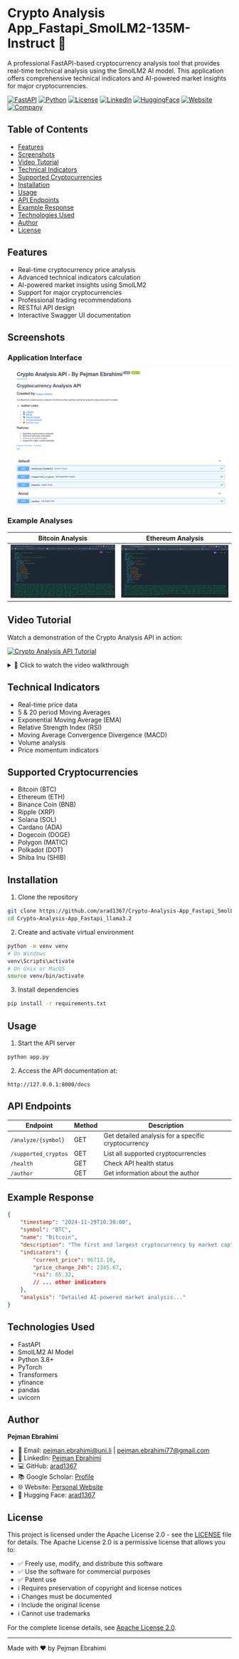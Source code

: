 # Crypto Analysis App_Fastapi_SmolLM2-135M-Instruct 🚀

A professional FastAPI-based cryptocurrency analysis tool that provides real-time technical analysis using the SmolLM2 AI model. This application offers comprehensive technical indicators and AI-powered market insights for major cryptocurrencies.

[![FastAPI](https://img.shields.io/badge/FastAPI-005571?style=for-the-badge&logo=fastapi)](https://fastapi.tiangolo.com/)
[![Python](https://img.shields.io/badge/Python-3776AB?style=for-the-badge&logo=python&logoColor=white)](https://www.python.org/)
[![License](https://img.shields.io/badge/License-Apache_2.0-blue.svg)](https://opensource.org/licenses/Apache-2.0)
[![LinkedIn](https://img.shields.io/badge/LinkedIn-0077B5?style=for-the-badge&logo=linkedin&logoColor=white)](https://www.linkedin.com/in/pejman-ebrahimi-4a60151a7/)
[![HuggingFace](https://img.shields.io/badge/🤗_Hugging_Face-FFD21E?style=for-the-badge)](https://huggingface.co/arad1367)
[![Website](https://img.shields.io/badge/Website-008080?style=for-the-badge&logo=About.me&logoColor=white)](https://arad1367.github.io/pejman-ebrahimi/)
[![Company](https://img.shields.io/badge/GilTech-FF0000?style=for-the-badge&logo=About.me&logoColor=white)](https://www.giltech-megoldasok.com/)


## Table of Contents
- [Features](#features)
- [Screenshots](#screenshots)
- [Video Tutorial](#video-tutorial)
- [Technical Indicators](#technical-indicators)
- [Supported Cryptocurrencies](#supported-cryptocurrencies)
- [Installation](#installation)
- [Usage](#usage)
- [API Endpoints](#api-endpoints)
- [Example Response](#example-response)
- [Technologies Used](#technologies-used)
- [Author](#author)
- [License](#license)

## Features
- Real-time cryptocurrency price analysis
- Advanced technical indicators calculation
- AI-powered market insights using SmolLM2
- Support for major cryptocurrencies
- Professional trading recommendations
- RESTful API design
- Interactive Swagger UI documentation

## Screenshots
### Application Interface
![API Interface](ui.png)

### Example Analyses
| Bitcoin Analysis | Ethereum Analysis |
|:----------------:|:-----------------:|
| ![BTC Analysis](btc.png) | ![ETH Analysis](eth.png) |

## Video Tutorial
Watch a demonstration of the Crypto Analysis API in action:

[![Crypto Analysis API Tutorial](https://img.youtube.com/vi/D-m4HtlmEAw/maxresdefault.jpg)](https://youtu.be/D-m4HtlmEAw "Crypto Analysis API Tutorial")

<details>
<summary>🎥 Click to watch the video walkthrough</summary>

https://www.youtube.com/watch?v=D-m4HtlmEAw

Key points covered in the video:
- Real-time cryptocurrency analysis
- Technical indicators explanation
- API usage demonstration
- Live market insights
</details>

## Technical Indicators
- Real-time price data
- 5 & 20 period Moving Averages
- Exponential Moving Average (EMA)
- Relative Strength Index (RSI)
- Moving Average Convergence Divergence (MACD)
- Volume analysis
- Price momentum indicators

## Supported Cryptocurrencies
- Bitcoin (BTC)
- Ethereum (ETH)
- Binance Coin (BNB)
- Ripple (XRP)
- Solana (SOL)
- Cardano (ADA)
- Dogecoin (DOGE)
- Polygon (MATIC)
- Polkadot (DOT)
- Shiba Inu (SHIB)

## Installation
1. Clone the repository
```bash
git clone https://github.com/arad1367/Crypto-Analysis-App_Fastapi_SmolLM2-135M-Instruct.git
cd Crypto-Analysis-App_Fastapi_llama3.2
```

2. Create and activate virtual environment
```bash
python -m venv venv
# On Windows
venv\Scripts\activate
# On Unix or MacOS
source venv/bin/activate
```

3. Install dependencies
```bash
pip install -r requirements.txt
```

## Usage
1. Start the API server
```bash
python app.py
```

2. Access the API documentation at:
```
http://127.0.0.1:8000/docs
```

## API Endpoints
| Endpoint | Method | Description |
|----------|---------|------------|
| `/analyze/{symbol}` | GET | Get detailed analysis for a specific cryptocurrency |
| `/supported_cryptos` | GET | List all supported cryptocurrencies |
| `/health` | GET | Check API health status |
| `/author` | GET | Get information about the author |

## Example Response
```json
{
    "timestamp": "2024-11-29T10:30:00",
    "symbol": "BTC",
    "name": "Bitcoin",
    "description": "The first and largest cryptocurrency by market cap",
    "indicators": {
        "current_price": 96713.10,
        "price_change_24h": 2345.67,
        "rsi": 65.32,
        // ... other indicators
    },
    "analysis": "Detailed AI-powered market analysis..."
}
```

## Technologies Used
- FastAPI
- SmolLM2 AI Model
- Python 3.8+
- PyTorch
- Transformers
- yfinance
- pandas
- uvicorn

## Author
**Pejman Ebrahimi**
- 📧 Email: [pejman.ebrahimi@uni.li](mailto:pejman.ebrahimi@uni.li) | [pejman.ebrahimi77@gmail.com](mailto:pejman.ebrahimi77@gmail.com)
- 🔗 LinkedIn: [Pejman Ebrahimi](https://www.linkedin.com/in/pejman-ebrahimi-4a60151a7/)
- 💻 GitHub: [arad1367](https://github.com/arad1367)
- 📚 Google Scholar: [Profile](https://scholar.google.com/citations?user=zO-nHd0AAAAJ&hl=en)
- 🌐 Website: [Personal Website](https://arad1367.github.io/pejman-ebrahimi/)
- 🤗 Hugging Face: [arad1367](https://huggingface.co/arad1367)

## License
This project is licensed under the Apache License 2.0 - see the [LICENSE](LICENSE) file for details. The Apache License 2.0 is a permissive license that allows you to:

- ✅ Freely use, modify, and distribute this software
- ✅ Use the software for commercial purposes
- ✅ Patent use
- ℹ️ Requires preservation of copyright and license notices
- ℹ️ Changes must be documented
- ℹ️ Include the original license
- ℹ️ Cannot use trademarks

For the complete license details, see [Apache License 2.0](https://opensource.org/licenses/Apache-2.0).

---
Made with ❤️ by Pejman Ebrahimi